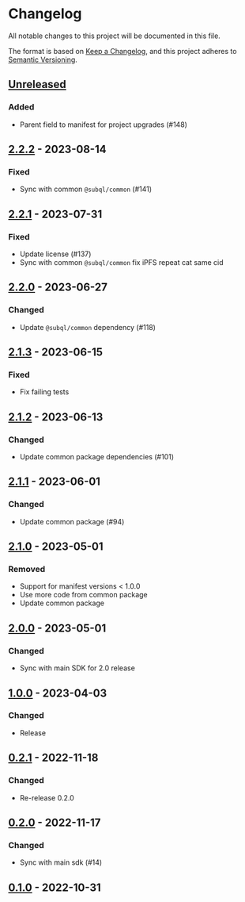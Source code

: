 # Changelog
All notable changes to this project will be documented in this file.

The format is based on [Keep a Changelog](https://keepachangelog.com/en/1.0.0/),
and this project adheres to [Semantic Versioning](https://semver.org/spec/v2.0.0.html).

## [Unreleased]
### Added
- Parent field to manifest for project upgrades (#148)

## [2.2.2] - 2023-08-14
### Fixed
- Sync with common `@subql/common` (#141)

## [2.2.1] - 2023-07-31
### Fixed
- Update license (#137)
- Sync with common `@subql/common`  fix iPFS repeat cat same cid

## [2.2.0] - 2023-06-27
### Changed
- Update `@subql/common` dependency (#118)

## [2.1.3] - 2023-06-15
### Fixed
- Fix failing tests

## [2.1.2] - 2023-06-13
### Changed
- Update common package dependencies (#101)

## [2.1.1] - 2023-06-01
### Changed
- Update common package (#94)

## [2.1.0] - 2023-05-01
### Removed
- Support for manifest versions < 1.0.0
- Use more code from common package
- Update common package

## [2.0.0] - 2023-05-01
### Changed
- Sync with main SDK for 2.0 release

## [1.0.0] - 2023-04-03
### Changed
- Release

## [0.2.1] - 2022-11-18
### Changed
- Re-release 0.2.0

## [0.2.0] - 2022-11-17
### Changed
- Sync with main sdk (#14)

## [0.1.0] - 2022-10-31
[Unreleased]: https://github.com/subquery/subql-concordium/compare/common-concordium/2.2.2...HEAD
[2.2.2]: https://github.com/subquery/subql-concordium/compare/common-concordium/2.2.1...common-concordium/2.2.2
[2.2.1]: https://github.com/subquery/subql-concordium/compare/common-concordium/2.2.0...common-concordium/2.2.1
[2.2.0]: https://github.com/subquery/subql-concordium/compare/common-concordium/2.1.3...common-concordium/2.2.0
[2.1.3]: https://github.com/subquery/subql-concordium/compare/common-concordium/2.1.2...common-concordium/2.1.3
[2.1.2]: https://github.com/subquery/subql-concordium/compare/common-concordium/2.1.1...common-concordium/2.1.2
[2.1.1]: https://github.com/subquery/subql-concordium/compare/common-concordium/2.1.0...common-concordium/2.1.1
[2.1.0]: https://github.com/subquery/subql-concordium/compare/common-concordium/2.0.0...common-concordium/2.1.0
[2.0.0]: https://github.com/subquery/subql-concordium/compare/common-concordium/1.0.0...common-concordium/2.0.0
[1.0.0]: https://github.com/subquery/subql-concordium/compare/common-concordium/0.2.1...common-concordium/1.0.0
[0.2.1]: https://github.com/subquery/subql-concordium/compare/common-concordium/0.2.0...common-concordium/0.2.1
[0.2.0]: https://github.com/subquery/subql-concordium/compare/common-concordium/0.1.0...common-concordium/0.2.0
[0.1.0]: https://github.com/subquery/subql-concordium/tags/common-concordium/0.1.0
